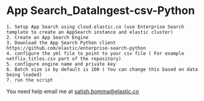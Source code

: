 # App Search_DataIngest-csv-Python
	1. Setup App Search using cloud.elastic.co (use Enterprise Search template to create an AppSearch instance and elastic cluster)
	2. Create an App Search Engine
	3. Download the App Search Python client https://github.com/elastic/enterprise-search-python
	4. configure the yml file to point to your csv file ( For example netflix_titles.csv part of the repository)
	5. configure engine name and private key
	6. Batch size is by default is 100 ( You can change this based on data being loaded)
	7. run the script 

You need help email me at satish.bomma@elastic.co

